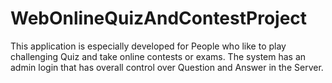 # WebOnlineQuizAndContestProject
This application is especially developed for People who like to play challenging Quiz and take online contests or exams. The system has an admin login that has overall control over Question and Answer in the Server.
